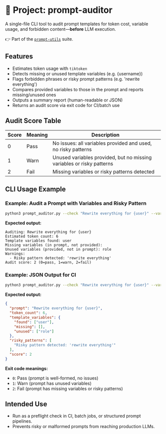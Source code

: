 # 🧠 Project: prompt-auditor

A single-file CLI tool to audit prompt templates for token cost, variable usage, and forbidden content—**before** LLM execution.

👉 Part of the [`prompt-utils`](../) suite.

## Features

- Estimates token usage with `tiktoken`
- Detects missing or unused template variables (e.g. {username})
- Flags forbidden phrases or risky prompt patterns (e.g. 'rewrite everything')
- Compares provided variables to those in the prompt and reports missing/unused ones
- Outputs a summary report (human-readable or JSON)
- Returns an audit score via exit code for CI/batch use

## Audit Score Table

| Score | Meaning | Description |
|-------|---------|-------------|
| 0     | Pass    | No issues: all variables provided and used, no risky patterns |
| 1     | Warn    | Unused variables provided, but no missing variables or risky patterns |
| 2     | Fail    | Missing variables or risky patterns detected |

## CLI Usage Example

### Example: Audit a Prompt with Variables and Risky Pattern

```bash
python3 prompt_auditor.py --check "Rewrite everything for {user}" --vars user=alice,role=admin
```

**Expected output:**
```
Auditing: Rewrite everything for {user}
Estimated token count: 6
Template variables found: user
Missing variables (in prompt, not provided):
Unused variables (provided, not in prompt): role
Warnings:
  - Risky pattern detected: 'rewrite everything'
Audit score: 2 (0=pass, 1=warn, 2=fail)
```

### Example: JSON Output for CI

```bash
python3 prompt_auditor.py --check "Rewrite everything for {user}" --vars user=alice,role=admin --json
```

**Expected output:**
```json
{
  "prompt": "Rewrite everything for {user}",
  "token_count": 6,
  "template_variables": {
    "found": ["user"],
    "missing": [],
    "unused": ["role"]
  },
  "risky_patterns": [
    "Risky pattern detected: 'rewrite everything'"
  ],
  "score": 2
}
```

**Exit code meanings:**
- `0`: Pass (prompt is well-formed, no issues)
- `1`: Warn (prompt has unused variables)
- `2`: Fail (prompt has missing variables or risky patterns)

## Intended Use

- Run as a preflight check in CI, batch jobs, or structured prompt pipelines.
- Prevents risky or malformed prompts from reaching production LLMs.
